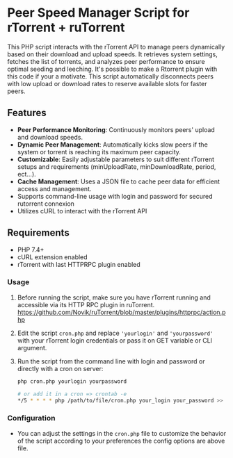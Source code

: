 # Peer Speed Manager Script for rTorrent + ruTorrent

This PHP script interacts with the rTorrent API to manage peers dynamically based on their download and upload speeds. It retrieves system settings, fetches the list of torrents, and analyzes peer performance to ensure optimal seeding and leeching. It's possible to make a Rtorrent plugin with this code if your a motivate. This script automatically disconnects peers with low upload or download rates to reserve available slots for faster peers.

## Features
- **Peer Performance Monitoring**: Continuously monitors peers' upload and download speeds.
- **Dynamic Peer Management**: Automatically kicks slow peers if the system or torrent is reaching its maximum peer capacity.
- **Customizable**: Easily adjustable parameters to suit different rTorrent setups and requirements (minUploadRate, minDownloadRate, period, ect...).
- **Cache Management**: Uses a JSON file to cache peer data for efficient access and management.
- Supports command-line usage with login and password for secured rutorrent connexion
- Utilizes cURL to interact with the rTorrent API

## Requirements
- PHP 7.4+
- cURL extension enabled
- rTorrent with last HTTPRPC plugin enabled

### Usage

1. Before running the script, make sure you have rTorrent running and accessible via its HTTP RPC plugin in ruTorrent.
   https://github.com/Novik/ruTorrent/blob/master/plugins/httprpc/action.php
3. Edit the script `cron.php` and replace `'yourlogin'` and `'yourpassword'` with your rTorrent login credentials or pass it on GET variable or CLI argument.
4. Run the script from the command line with login and password or directly with a cron on server:

    ```bash
    php cron.php yourlogin yourpassword

    # or add it in a cron => crontab -e
    */5 * * * * php /path/to/file/cron.php your_login your_password >> /cron.log
    ```

### Configuration

- You can adjust the settings in the `cron.php` file to customize the behavior of the script according to your preferences the config options are above file.
